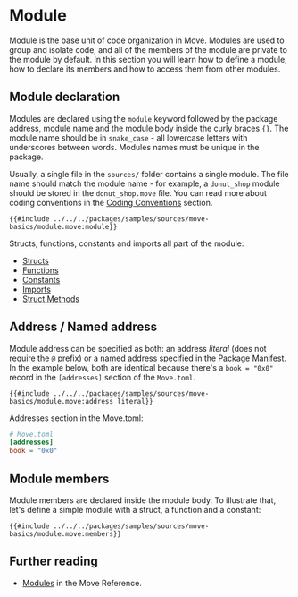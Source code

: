 # Module

<!--

Chapter: Base Syntax
Goal: Introduce module keyword.
Notes:
    - modules are the base unit of code organization
    - module members are private by default
    - types internal to the module have special access rules
    - only module can pack and unpack its types

 -->

Module is the base unit of code organization in Move. Modules are used to group and isolate code,
and all of the members of the module are private to the module by default. In this section you will
learn how to define a module, how to declare its members and how to access them from other modules.

## Module declaration

Modules are declared using the `module` keyword followed by the package address, module name and the
module body inside the curly braces `{}`. The module name should be in `snake_case` - all lowercase
letters with underscores between words. Modules names must be unique in the package.

Usually, a single file in the `sources/` folder contains a single module. The file name should match
the module name - for example, a `donut_shop` module should be stored in the `donut_shop.move` file.
You can read more about coding conventions in the
[Coding Conventions](../special-topics/coding-conventions.md) section.

```Move
{{#include ../../../packages/samples/sources/move-basics/module.move:module}}
```

Structs, functions, constants and imports all part of the module:

- [Structs](./struct.md)
- [Functions](./function.md)
- [Constants](./constants.md)
- [Imports](./importing-modules.md)
- [Struct Methods](./struct-methods.md)

## Address / Named address

Module address can be specified as both: an address _literal_ (does not require the `@` prefix) or a
named address specified in the [Package Manifest](../concepts/manifest.md). In the example below,
both are identical because there's a `book = "0x0"` record in the `[addresses]` section of the
`Move.toml`.

```Move
{{#include ../../../packages/samples/sources/move-basics/module.move:address_literal}}
```

Addresses section in the Move.toml:

```toml
# Move.toml
[addresses]
book = "0x0"
```

## Module members

Module members are declared inside the module body. To illustrate that, let's define a simple module
with a struct, a function and a constant:

```Move
{{#include ../../../packages/samples/sources/move-basics/module.move:members}}
```

## Further reading

- [Modules](/reference/modules.html) in the Move Reference.
